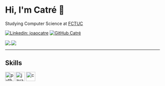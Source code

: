 # Hi, I'm Catré 👋

Studying Computer Science at [FCTUC](https://www.uc.pt/fctuc)

[![Linkedin: joaocatre](https://img.shields.io/badge/-joaocatre-blue?style=flat-square&logo=Linkedin&logoColor=white&link=https://www.linkedin.com/in/joaocatre/)](https://www.linkedin.com/in/joaocatre/)
[![GitHub Catré](https://img.shields.io/github/followers/Descatres?label=follow&style=social)](https://github.com/Descatres)


<!-- ![Stats](https://github-readme-stats.vercel.app/api?username=Descatres&show_icons=true&theme=dracula&count_private=true)
[![Catré's Wakatime](https://github-readme-stats.vercel.app/api/wakatime?username=Descatres)](https://github.com/anuraghazra/github-readme-stats) -->

<a href="https://github-readme-stats.vercel.app/api?username=Descatres&show_icons=true&theme=dracula&count_private=true">
  <img align="center" src="https://github-readme-stats.vercel.app/api?username=Descatres&show_icons=true&theme=dracula&count_private=true" />
</a>
<a href="https://github.com/anuraghazra/github-readme-stats">
  <img align="center" src="https://github-readme-stats.vercel.app/api/wakatime?username=Descatres" />
</a>

---

## Skills
[<img src='https://img.shields.io/badge/Python-3776AB?style=for-the-badge&logo=python&logoColor=white' alt='python' height='30'>](https://docs.python.org/3/)
[<img src='https://img.shields.io/badge/Java-ED8B00?style=for-the-badge&logo=java&logoColor=white' alt='java' height='30'>](https://docs.oracle.com/en/java/)
[<img src='https://img.shields.io/badge/C-00599C?style=for-the-badge&logo=c&logoColor=white' alt='c' height='30'>](https://devdocs.io/c/)
